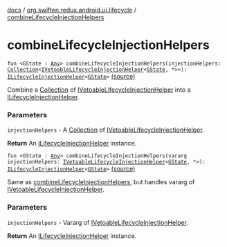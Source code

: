 [docs](../index.md) / [org.swiften.redux.android.ui.lifecycle](index.md) / [combineLifecycleInjectionHelpers](./combine-lifecycle-injection-helpers.md)

# combineLifecycleInjectionHelpers

`fun <GState : `[`Any`](https://kotlinlang.org/api/latest/jvm/stdlib/kotlin/-any/index.html)`> combineLifecycleInjectionHelpers(injectionHelpers: `[`Collection`](https://kotlinlang.org/api/latest/jvm/stdlib/kotlin.collections/-collection/index.html)`<`[`IVetoableLifecycleInjectionHelper`](-i-vetoable-lifecycle-injection-helper/index.md)`<`[`GState`](combine-lifecycle-injection-helpers.md#GState)`, *>>): `[`ILifecycleInjectionHelper`](-i-lifecycle-injection-helper/index.md)`<`[`GState`](combine-lifecycle-injection-helpers.md#GState)`>` [(source)](https://github.com/protoman92/KotlinRedux/tree/master/android/android-lifecycle/src/main/java/org/swiften/redux/android/ui/lifecycle/LifecycleInjector.kt#L65)

Combine a [Collection](https://kotlinlang.org/api/latest/jvm/stdlib/kotlin.collections/-collection/index.html) of [IVetoableLifecycleInjectionHelper](-i-vetoable-lifecycle-injection-helper/index.md) into a [ILifecycleInjectionHelper](-i-lifecycle-injection-helper/index.md).

### Parameters

`injectionHelpers` - A [Collection](https://kotlinlang.org/api/latest/jvm/stdlib/kotlin.collections/-collection/index.html) of [IVetoableLifecycleInjectionHelper](-i-vetoable-lifecycle-injection-helper/index.md).

**Return**
An [ILifecycleInjectionHelper](-i-lifecycle-injection-helper/index.md) instance.

`fun <GState : `[`Any`](https://kotlinlang.org/api/latest/jvm/stdlib/kotlin/-any/index.html)`> combineLifecycleInjectionHelpers(vararg injectionHelpers: `[`IVetoableLifecycleInjectionHelper`](-i-vetoable-lifecycle-injection-helper/index.md)`<`[`GState`](combine-lifecycle-injection-helpers.md#GState)`, *>): `[`ILifecycleInjectionHelper`](-i-lifecycle-injection-helper/index.md)`<`[`GState`](combine-lifecycle-injection-helpers.md#GState)`>` [(source)](https://github.com/protoman92/KotlinRedux/tree/master/android/android-lifecycle/src/main/java/org/swiften/redux/android/ui/lifecycle/LifecycleInjector.kt#L98)

Same as [combineLifecycleInjectionHelpers](./combine-lifecycle-injection-helpers.md), but handles vararg of
[IVetoableLifecycleInjectionHelper](-i-vetoable-lifecycle-injection-helper/index.md).

### Parameters

`injectionHelpers` - Vararg of [IVetoableLifecycleInjectionHelper](-i-vetoable-lifecycle-injection-helper/index.md).

**Return**
An [ILifecycleInjectionHelper](-i-lifecycle-injection-helper/index.md) instance.

